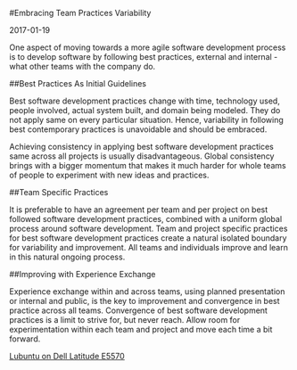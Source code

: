 #Embracing Team Practices Variability

2017-01-19

<!--- tags: agile -->

One aspect of moving towards a more agile software development process is to develop software by following best practices, external and internal - what other teams with the company do.

##Best Practices As Initial Guidelines

Best software development practices change with time, technology used, people involved, actual system built, and domain being modeled. They do not apply same on every particular situation. Hence, variability in following best contemporary practices is unavoidable and should be embraced.

Achieving consistency in applying best software development practices same across all projects is usually disadvantageous. Global consistency brings with a bigger momentum that makes it much harder for whole teams of people to experiment with new ideas and practices.

##Team Specific Practices

It is preferable to have an agreement per team and per project on best followed software development practices, combined with a uniform global process around software development. Team and project specific practices for best software development practices create a natural isolated boundary for variability and improvement. All teams and individuals improve and learn in this natural ongoing process.

##Improving with Experience Exchange 

Experience exchange within and across teams, using planned presentation or internal and public, is the key to improvement and convergence in best practice across all teams. Convergence of best software development practices is a limit to strive for, but never reach.  Allow room for experimentation within each team and project and move each time a bit forward.

<ins class='nfooter'><a rel='next' id='fnext' href='#blog/2016/2016-12-30-Lubuntu-on-Dell-Latitude-E5570.md'>Lubuntu on Dell Latitude E5570</a></ins>
